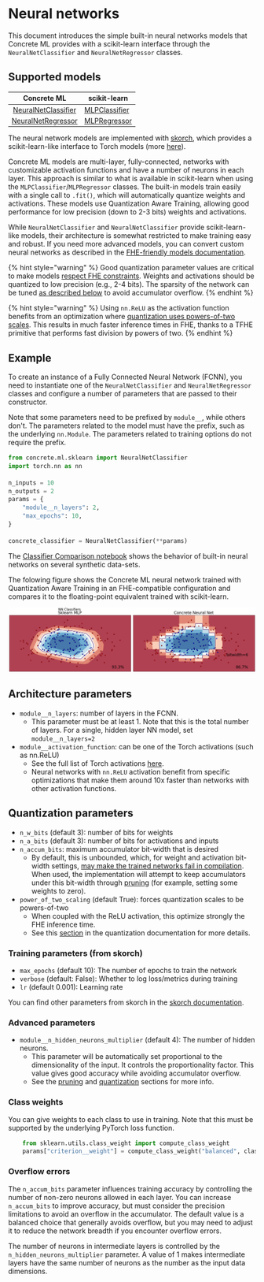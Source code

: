 # Neural networks

This document introduces the simple built-in neural networks models that Concrete ML provides with a scikit-learn interface through the `NeuralNetClassifier` and `NeuralNetRegressor` classes.

## Supported models

|                                          Concrete ML                                          | scikit-learn                                                                                                 |
| :-------------------------------------------------------------------------------------------: | ------------------------------------------------------------------------------------------------------------ |
| [NeuralNetClassifier](../references/api/concrete.ml.sklearn.qnn.md#class-neuralnetclassifier) | [MLPClassifier](https://scikit-learn.org/stable/modules/generated/sklearn.neural_network.MLPClassifier.html) |
|  [NeuralNetRegressor](../references/api/concrete.ml.sklearn.qnn.md#class-neuralnetregressor)  | [MLPRegressor](https://scikit-learn.org/stable/modules/generated/sklearn.neural_network.MLPRegressor.html)   |

The neural network models are implemented with [skorch](https://skorch.readthedocs.io/en/stable/index.html), which provides a scikit-learn-like interface to Torch models (more [here](../explanations/inner-workings/external_libraries.md#skorch)).

Concrete ML models are multi-layer, fully-connected, networks with customizable activation functions and have a number of neurons in each layer. This approach is similar to what is available in scikit-learn when using the `MLPClassifier`/`MLPRegressor` classes. The built-in models train easily with a single call to `.fit()`, which will automatically quantize weights and activations. These models use Quantization Aware Training, allowing good performance for low precision (down to 2-3 bits) weights and activations.

While `NeuralNetClassifier` and `NeuralNetClassifier` provide scikit-learn-like models, their architecture is somewhat restricted to make training easy and robust. If you need more advanced models, you can convert custom neural networks as described in the [FHE-friendly models documentation](../deep-learning/fhe_friendly_models.md).

{% hint style="warning" %}
Good quantization parameter values are critical to make models [respect FHE constraints](../getting-started/concepts.md#model-accuracy-considerations-under-fhe-constraints). Weights and activations should be quantized to low precision (e.g., 2-4 bits). The sparsity of the network can be tuned [as described below](neural-networks.md#overflow-errors) to avoid accumulator overflow.
{% endhint %}

{% hint style="warning" %}
Using `nn.ReLU` as the activation function benefits from an optimization where [quantization uses powers-of-two scales](../explanations/quantization.md#quantization-special-cases). This results in much faster inference times in FHE, thanks to a TFHE primitive that performs fast division by powers of two.
{% endhint %}

## Example

To create an instance of a Fully Connected Neural Network (FCNN), you need to instantiate one of the `NeuralNetClassifier` and `NeuralNetRegressor` classes and configure a number of parameters that are passed to their constructor.

Note that some parameters need to be prefixed by `module__`, while others don't. The parameters related to the model must have the prefix, such as the underlying `nn.Module`. The parameters related to training options do not require the prefix.

```python
from concrete.ml.sklearn import NeuralNetClassifier
import torch.nn as nn

n_inputs = 10
n_outputs = 2
params = {
    "module__n_layers": 2,
    "max_epochs": 10,
}

concrete_classifier = NeuralNetClassifier(**params)
```

The [Classifier Comparison notebook](../tutorials/ml_examples.md) shows the behavior of built-in neural networks on several synthetic data-sets.

The folowing figure shows the Concrete ML neural network trained with Quantization Aware Training in an FHE-compatible configuration and compares it to the floating-point equivalent trained with scikit-learn.

![Comparison neural networks](../figures/neural_nets_builtin.png)

## Architecture parameters

- `module__n_layers`: number of layers in the FCNN.
  - This parameter must be at least 1. Note that this is the total number of layers. For a single, hidden layer NN model, set `module__n_layers=2`
- `module__activation_function`: can be one of the Torch activations (such as nn.ReLU)
  - See the full list of Torch activations [here](../deep-learning/torch_support.md#activation-functions).
  - Neural networks with `nn.ReLU` activation benefit from specific optimizations that make them around 10x faster than networks with other activation functions.

## Quantization parameters

- `n_w_bits` (default 3): number of bits for weights
- `n_a_bits` (default 3): number of bits for activations and inputs
- `n_accum_bits`: maximum accumulator bit-width that is desired
  - By default, this is unbounded, which, for weight and activation bit-width settings, [may make the trained networks fail in compilation](neural-networks.md#overflow-errors). When used, the implementation will attempt to keep accumulators under this bit-width through [pruning](../explanations/pruning.md) (for example, setting some weights to zero).
- `power_of_two_scaling` (default True): forces quantization scales to be powers-of-two
  - When coupled with the ReLU activation, this optimize strongly the FHE inference time.
  - See this [section](../explanations/quantization.md#quantization-special-cases) in the quantization documentation for more details.

### Training parameters (from skorch)

- `max_epochs` (default 10): The number of epochs to train the network
- `verbose` (default: False): Whether to log loss/metrics during training
- `lr` (default 0.001): Learning rate

You can find other parameters from skorch in the [skorch documentation](https://skorch.readthedocs.io/en/stable/classifier.html).

### Advanced parameters

- `module__n_hidden_neurons_multiplier` (default 4): The number of hidden neurons.
  - This parameter will be automatically set proportional to the dimensionality of the input. It controls the proportionality factor. This value gives good accuracy while avoiding accumulator overflow.
  - See the [pruning](../explanations/pruning.md) and [quantization](../explanations/quantization.md) sections for more info.

### Class weights

You can give weights to each class to use in training. Note that this must be supported by the underlying PyTorch loss function.

<!--pytest-codeblocks:skip-->

```python
    from sklearn.utils.class_weight import compute_class_weight
    params["criterion__weight"] = compute_class_weight("balanced", classes=classes, y=y_train)
```

### Overflow errors

The `n_accum_bits` parameter influences training accuracy by controlling the number of non-zero neurons allowed in each layer. You can increase `n_accum_bits` to improve accuracy, but must consider the precision limitations to avoid an overflow in the accumulator. The default value is a balanced choice that generally avoids overflow, but you may need to adjust it to reduce the network breadth if you encounter overflow errors.

The number of neurons in intermediate layers is controlled by the `n_hidden_neurons_multiplier` parameter. A value of 1 makes intermediate layers have the same number of neurons as the number as the input data dimensions.

